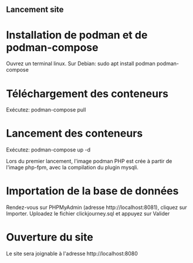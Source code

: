 ## Lancement site


# Installation de podman et de podman-compose
Ouvrez un terminal linux.
Sur Debian: sudo apt install podman podman-compose

# Téléchargement des conteneurs

Exécutez: podman-compose pull

# Lancement des conteneurs

Exécutez: podman-compose up -d

Lors du premier lancement, l'image podman PHP est crée à partir de l'image php-fpm, avec la compilation du plugin mysqli.

# Importation de la base de données

Rendez-vous sur PHPMyAdmin (adresse http://localhost:8081), cliquez sur Importer. Uploadez le fichier clickjourney.sql et appuyez sur Valider

# Ouverture du site

Le site sera joignable à l'adresse http://localhost:8080